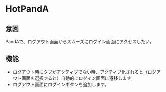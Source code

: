 # HotPandA
## 意図
PandAで、ログアウト画面からスムーズにログイン画面にアクセスしたい。

## 機能
- ログアウト時にタブがアクティブでない時、アクティブ化されると（ログアウト画面を選択すると）自動的にログイン画面に遷移します。
- ログアウト画面にログインボタンを追加します。